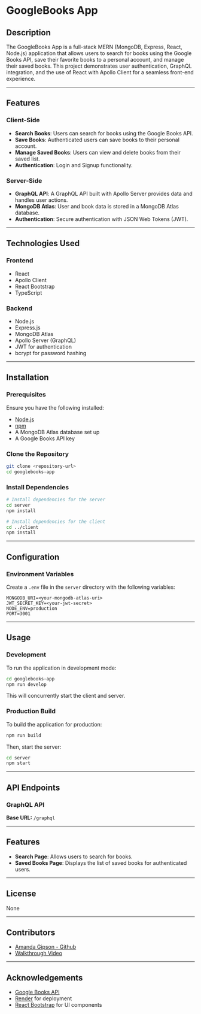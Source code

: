 # GoogleBooks App

## Description
The GoogleBooks App is a full-stack MERN (MongoDB, Express, React, Node.js) application that allows users to search for books using the Google Books API, save their favorite books to a personal account, and manage their saved books. This project demonstrates user authentication, GraphQL integration, and the use of React with Apollo Client for a seamless front-end experience.

---

## Features

### Client-Side
- **Search Books**: Users can search for books using the Google Books API.
- **Save Books**: Authenticated users can save books to their personal account.
- **Manage Saved Books**: Users can view and delete books from their saved list.
- **Authentication**: Login and Signup functionality.

### Server-Side
- **GraphQL API**: A GraphQL API built with Apollo Server provides data and handles user actions.
- **MongoDB Atlas**: User and book data is stored in a MongoDB Atlas database.
- **Authentication**: Secure authentication with JSON Web Tokens (JWT).

---

## Technologies Used

### Frontend
- React
- Apollo Client
- React Bootstrap
- TypeScript

### Backend
- Node.js
- Express.js
- MongoDB Atlas
- Apollo Server (GraphQL)
- JWT for authentication
- bcrypt for password hashing

---

## Installation

### Prerequisites
Ensure you have the following installed:
- [Node.js](https://nodejs.org/)
- [npm](https://www.npmjs.com/)
- A MongoDB Atlas database set up
- A Google Books API key

### Clone the Repository
```bash
git clone <repository-url>
cd googlebooks-app
```

### Install Dependencies
```bash
# Install dependencies for the server
cd server
npm install

# Install dependencies for the client
cd ../client
npm install
```

---

## Configuration

### Environment Variables
Create a `.env` file in the `server` directory with the following variables:

```plaintext
MONGODB_URI=<your-mongodb-atlas-uri>
JWT_SECRET_KEY=<your-jwt-secret>
NODE_ENV=production
PORT=3001
```

---

## Usage

### Development
To run the application in development mode:
```bash
cd googlebooks-app
npm run develop
```
This will concurrently start the client and server.

### Production Build
To build the application for production:
```bash
npm run build
```
Then, start the server:
```bash
cd server
npm start
```

---

## API Endpoints

### GraphQL API
**Base URL:** `/graphql`

---

## Features
- **Search Page**: Allows users to search for books.
- **Saved Books Page**: Displays the list of saved books for authenticated users.

---

## License
None

---

## Contributors
- [Amanda Gipson - Github](https://github.com/celestialchai)
- [Walkthrough Video](https://youtube.com)

---

## Acknowledgements
- [Google Books API](https://developers.google.com/books)
- [Render](https://render.com) for deployment
- [React Bootstrap](https://react-bootstrap.github.io/) for UI components
